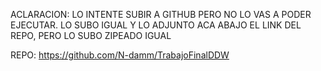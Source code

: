 ACLARACION: LO INTENTE SUBIR A GITHUB PERO NO LO VAS A PODER EJECUTAR.
LO SUBO IGUAL Y LO ADJUNTO ACA ABAJO EL LINK DEL REPO, PERO LO SUBO ZIPEADO IGUAL

REPO: https://github.com/N-damm/TrabajoFinalDDW
